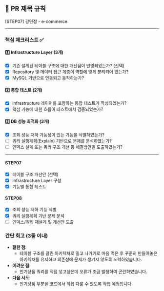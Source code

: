 ## :pushpin: PR 제목 규칙
[STEP07] 강민정 - e-commerce

---
### **핵심 체크리스트** :white_check_mark:

#### :one: Infrastructure Layer (3개)
- [x] 기존 설계된 테이블 구조에 대한 개선점이 반영되었는가? (선택)
- [x] Repository 및 데이터 접근 계층이 역할에 맞게 분리되어 있는가?
- [x] MySQL 기반으로 연동되고 동작하는가?

#### :two: 통합 테스트 (2개)
- [x] infrastructure 레이어를 포함하는 통합 테스트가 작성되었는가?
- [x] 핵심 기능에 대한 흐름이 테스트에서 검증되었는가?

#### :three: DB 성능 최적화 (3개)
- [x] 조회 성능 저하 가능성이 있는 기능을 식별하였는가?
- [ ] 쿼리 실행계획(Explain) 기반으로 문제를 분석하였는가?
- [ ] 인덱스 설계 또는 쿼리 구조 개선 등 해결방안을 도출하였는가?

---
#### STEP07
- [x] 테이블 구조 개선안 (선택)
- [x] Infrastructure Layer 구성
- [x] 기능별 통합 테스트

#### STEP08
- [x] 조회 성능 저하 기능 식별
- [x] 쿼리 실행계획 기반 문제 분석
- [ ] 인덱스/쿼리 재설계 및 개선안 도출

### **간단 회고** (3줄 이내)
- **잘한 점**:
  - 테이블 구조를 클린 아키텍처로 밀고 나가기로 마음 먹은 후
  꾸준히 만들어놓은 아키텍처를 유지하고 의존성에 문제가 생기지 않도록 노력하였습니다. 
- **어려운 점**:
  - 인기상품 쿼리를 직접 넣고싶은데 오류가 조금 발생하여 곤란하였습니다.
- **다음 시도**:
  - 인기상품 부분을 코드에서 직접 다룰 수 있도록 작업 예정입니다.